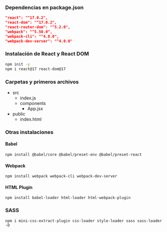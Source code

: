 ### Dependencias en package.json

```json
"react": "^17.0.2",
"react-dom": "^17.0.2",
"react-router-dom": "^5.2.0",
"webpack": "^5.50.0",
"webpack-cli": "^4.8.0",
"webpack-dev-server": "^4.0.0"
```

### Instalación de React y React DOM

```bash
npm init -y
npm i react@17 react-dom@17
```

### Carpetas y primeros archivos
- src
  - index.js
  - components
    - App.jsx
- public
  - index.html

### Otras instalaciones

#### Babel
```
npm install @babel/core @babel/preset-env @babel/preset-react
```
#### Webpack
```
npm install webpack webpack-cli webpack-dev-server 
```

#### HTML Plugin
```
npm install babel-loader html-loader html-webpack-plugin
```

### SASS
```
npm i mini-css-extract-plugin css-loader style-loader sass sass-loader -D
```

